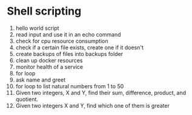 # Shell scripting

1. hello world script
2. read input and use it in an echo command
3. check for cpu resource consumption
4. check if a certain file exists, create one if it doesn't
5. create backups of files into backups folder
6. clean up docker resources
7. monitor health of a service
8. for loop
9. ask name and greet
10. for loop to list natural numbers from 1 to 50
11. Given two integers, X and Y, find their sum, difference, product, and quotient.
12. Given two integers X and Y, find which one of them is greater
 
